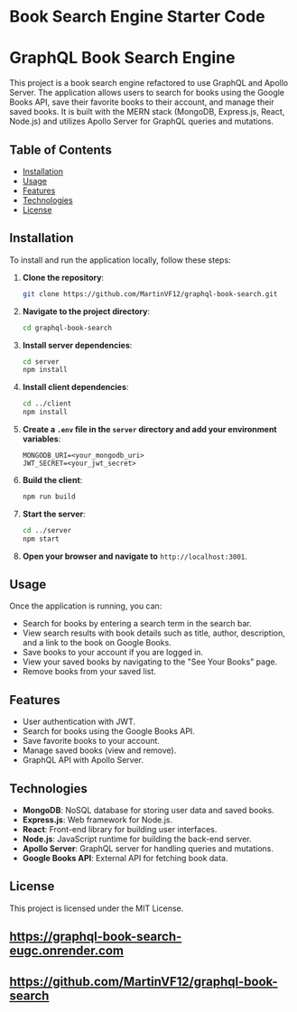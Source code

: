 # Book Search Engine Starter Code
# GraphQL Book Search Engine

This project is a book search engine refactored to use GraphQL and Apollo Server. The application allows users to search for books using the Google Books API, save their favorite books to their account, and manage their saved books. It is built with the MERN stack (MongoDB, Express.js, React, Node.js) and utilizes Apollo Server for GraphQL queries and mutations.

## Table of Contents

- [Installation](#installation)
- [Usage](#usage)
- [Features](#features)
- [Technologies](#technologies)
- [License](#license)

## Installation

To install and run the application locally, follow these steps:

1. **Clone the repository**:
    ```bash
    git clone https://github.com/MartinVF12/graphql-book-search.git
    ```

2. **Navigate to the project directory**:
    ```bash
    cd graphql-book-search
    ```

3. **Install server dependencies**:
    ```bash
    cd server
    npm install
    ```

4. **Install client dependencies**:
    ```bash
    cd ../client
    npm install
    ```

5. **Create a `.env` file in the `server` directory and add your environment variables**:
    ```
    MONGODB_URI=<your_mongodb_uri>
    JWT_SECRET=<your_jwt_secret>
    ```

6. **Build the client**:
    ```bash
    npm run build
    ```

7. **Start the server**:
    ```bash
    cd ../server
    npm start
    ```

8. **Open your browser and navigate to** `http://localhost:3001`.

## Usage

Once the application is running, you can:

- Search for books by entering a search term in the search bar.
- View search results with book details such as title, author, description, and a link to the book on Google Books.
- Save books to your account if you are logged in.
- View your saved books by navigating to the "See Your Books" page.
- Remove books from your saved list.

## Features

- User authentication with JWT.
- Search for books using the Google Books API.
- Save favorite books to your account.
- Manage saved books (view and remove).
- GraphQL API with Apollo Server.

## Technologies

- **MongoDB**: NoSQL database for storing user data and saved books.
- **Express.js**: Web framework for Node.js.
- **React**: Front-end library for building user interfaces.
- **Node.js**: JavaScript runtime for building the back-end server.
- **Apollo Server**: GraphQL server for handling queries and mutations.
- **Google Books API**: External API for fetching book data.

## License

This project is licensed under the MIT License.

## https://graphql-book-search-eugc.onrender.com 
## https://github.com/MartinVF12/graphql-book-search 
